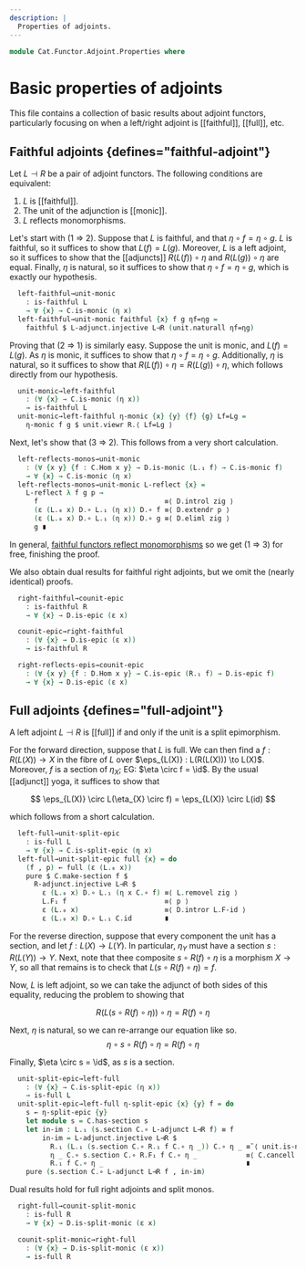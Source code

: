 ```yaml
---
description: |
  Properties of adjoints.
---
```

<!--
```agda
open import Cat.Functor.Properties
open import Cat.Functor.Adjoint
open import Cat.Functor.Compose
open import Cat.Prelude

import Cat.Functor.Reasoning
import Cat.Natural.Reasoning
import Cat.Reasoning
```
-->
```agda
module Cat.Functor.Adjoint.Properties where
```

# Basic properties of adjoints

This file contains a collection of basic results about adjoint functors,
particularly focusing on when a left/right adjoint is [[faithful]], [[full]],
etc.

<!--
```agda
module _
  {oc ℓc od ℓd}
  {C : Precategory oc ℓc}
  {D : Precategory od ℓd}
  {L : Functor C D} {R : Functor D C}
  (L⊣R : L ⊣ R)
  where
  private
    module C = Cat.Reasoning C
    module D = Cat.Reasoning D
    module L = Cat.Functor.Reasoning L
    module R = Cat.Functor.Reasoning R
    open _⊣_ L⊣R
```
-->

## Faithful adjoints {defines="faithful-adjoint"}

Let $L \dashv R$ be a pair of adjoint functors. The following conditions
are equivalent:

1. $L$ is [[faithful]].
2. The unit of the adjunction is [[monic]].
3. $L$ reflects monomorphisms.

Let's start with (1 ⇒ 2). Suppose that $L$ is faithful, and that
$\eta \circ f = \eta \circ g$. $L$ is faithful, so it suffices to
show that $L(f) = L(g)$. Moreover, $L$ is a left adjoint, so it suffices
to show that the [[adjuncts]] $R(L(f)) \circ \eta$ and $R(L(g)) \circ \eta$
are equal. Finally, $\eta$ is natural, so it suffices to show that
$\eta \circ f = \eta \circ g$, which is exactly our hypothesis.

```agda
  left-faithful→unit-monic
    : is-faithful L
    → ∀ {x} → C.is-monic (η x)
  left-faithful→unit-monic faithful {x} f g ηf=ηg =
    faithful $ L-adjunct.injective L⊣R (unit.naturall ηf=ηg)
```

Proving that (2 ⇒ 1) is similarly easy. Suppose the unit is monic, and
$L(f) = L(g)$. As $\eta$ is monic, it suffices to show that
$\eta \circ f = \eta \circ g$. Additionally, $\eta$ is natural, so it
suffices to show that $R(L(f)) \circ \eta = R(L(g)) \circ \eta$, which
follows directly from our hypothesis.

```agda
  unit-monic→left-faithful
    : (∀ {x} → C.is-monic (η x))
    → is-faithful L
  unit-monic→left-faithful η-monic {x} {y} {f} {g} Lf=Lg =
    η-monic f g $ unit.viewr R.⟨ Lf=Lg ⟩
```

Next, let's show that (3 ⇒ 2). This follows from a very short calculation.

```agda
  left-reflects-monos→unit-monic
    : (∀ {x y} {f : C.Hom x y} → D.is-monic (L.₁ f) → C.is-monic f)
    → ∀ {x} → C.is-monic (η x)
  left-reflects-monos→unit-monic L-reflect {x} =
    L-reflect λ f g p →
      f                               ≡⟨ D.introl zig ⟩
      (ε (L.₀ x) D.∘ L.₁ (η x)) D.∘ f ≡⟨ D.extendr p ⟩
      (ε (L.₀ x) D.∘ L.₁ (η x)) D.∘ g ≡⟨ D.eliml zig ⟩
      g ∎
```

In general, [faithful functors reflect monomorphisms] so we get (1 ⇒ 3)
for free, finishing the proof.

[faithful functors reflect monomorphisms]: Cat.Functor.Morphism.html#faithful-functors

We also obtain dual results for faithful right adjoints, but we
omit the (nearly identical) proofs.

```agda
  right-faithful→counit-epic
    : is-faithful R
    → ∀ {x} → D.is-epic (ε x)

  counit-epic→right-faithful
    : (∀ {x} → D.is-epic (ε x))
    → is-faithful R

  right-reflects-epis→counit-epic
    : (∀ {x y} {f : D.Hom x y} → C.is-epic (R.₁ f) → D.is-epic f)
    → ∀ {x} → D.is-epic (ε x)
```

<!--
```agda
  right-faithful→counit-epic faithful {x} f g fε=gε =
    faithful $ R-adjunct.injective L⊣R $ counit.naturalr fε=gε

  counit-epic→right-faithful ε-epic {x} {y} {f} {g} Rf=Rg =
    ε-epic f g $ counit.viewl L.⟨ Rf=Rg ⟩

  right-reflects-epis→counit-epic R-reflect {x} =
    R-reflect λ f g p →
      C.intror zag ·· C.extendl p ·· C.elimr zag
```
-->

## Full adjoints {defines="full-adjoint"}

A left adjoint $L \dashv R$ is [[full]] if and only if the unit is a
split epimorphism.

For the forward direction, suppose that $L$ is full. We can then find
a $f : R(L(X)) \to X$ in the fibre of $L$ over $\eps_{L(X)} : L(R(L(X))) \to L(X)$.
Moreover, $f$ is a section of $\eta_{X}$; EG: $\eta \circ f = \id$.
By the usual [[adjunct]] yoga, it suffices to show that

$$
\eps_{L(X)} \circ L(\eta_{X} \circ f) = \eps_{L(X)} \circ L(id)
$$

which follows from a short calculation.

```agda
  left-full→unit-split-epic
    : is-full L
    → ∀ {x} → C.is-split-epic (η x)
  left-full→unit-split-epic full {x} = do
    (f , p) ← full (ε (L.₀ x))
    pure $ C.make-section f $
      R-adjunct.injective L⊣R $
        ε (L.₀ x) D.∘ L.₁ (η x C.∘ f) ≡⟨ L.removel zig ⟩
        L.F₁ f                        ≡⟨ p ⟩
        ε (L.₀ x)                     ≡⟨ D.intror L.F-id ⟩
        ε (L.₀ x) D.∘ L.₁ C.id        ∎
```

For the reverse direction, suppose that every component
the unit has a section, and let $f : L(X) \to L(Y)$. In particular,
$\eta_{Y}$ must have a section $s : R(L(Y)) \to Y$. Next, note that
thee composite $s \circ R(f) \circ \eta$ is a morphism $X \to Y$, so
all that remains is to check that $L(s \circ R(f) \circ \eta) = f$.

Now, $L$ is left adjoint, so we can take the adjunct of both sides
of this equality, reducing the problem to showing that

$$
R(L(s \circ R(f) \circ \eta)) \circ \eta = R(f) \circ \eta
$$

Next, $\eta$ is natural, so we can re-arrange our equation like so.
$$
\eta \circ s \circ R(f) \circ \eta = R(f) \circ \eta
$$

Finally, $\eta \circ s = \id$, as $s$ is a section.

```agda
  unit-split-epic→left-full
    : (∀ {x} → C.is-split-epic (η x))
    → is-full L
  unit-split-epic→left-full η-split-epic {x} {y} f = do
    s ← η-split-epic {y}
    let module s = C.has-section s
    let in-im : L.₁ (s.section C.∘ L-adjunct L⊣R f) ≡ f
        in-im = L-adjunct.injective L⊣R $
          R.₁ (L.₁ (s.section C.∘ R.₁ f C.∘ η _)) C.∘ η _ ≡˘⟨ unit.is-natural _ _ _ ⟩
          η _ C.∘ s.section C.∘ R.F₁ f C.∘ η _            ≡⟨ C.cancell s.is-section ⟩
          R.₁ f C.∘ η _                                   ∎
    pure (s.section C.∘ L-adjunct L⊣R f , in-im)
```

Dual results hold for full right adjoints and split monos.

```agda
  right-full→counit-split-monic
    : is-full R
    → ∀ {x} → D.is-split-monic (ε x)

  counit-split-monic→right-full
    : (∀ {x} → D.is-split-monic (ε x))
    → is-full R
```

<!--
```agda
  right-full→counit-split-monic full {x} = do
    (f , p) ← full (η (R.₀ x))
    pure $ D.make-retract f $
      L-adjunct.injective L⊣R $
        R.₁ (f D.∘ ε x) C.∘ η (R.₀ x) ≡⟨ R.remover zag ⟩
        R.F₁ f                        ≡⟨ p ⟩
        η (R.₀ x)                     ≡⟨ C.introl R.F-id ⟩
        R.₁ D.id C.∘ η (R.F₀ x)       ∎

  counit-split-monic→right-full ε-split-monic {x} {y} f = do
    r ← ε-split-monic {x}
    let module r = D.has-retract r
    pure $
      R-adjunct L⊣R f D.∘ r.retract ,
      R-adjunct.injective L⊣R (counit.is-natural _ _ _ ∙ D.cancelr r.is-retract)
```
-->
